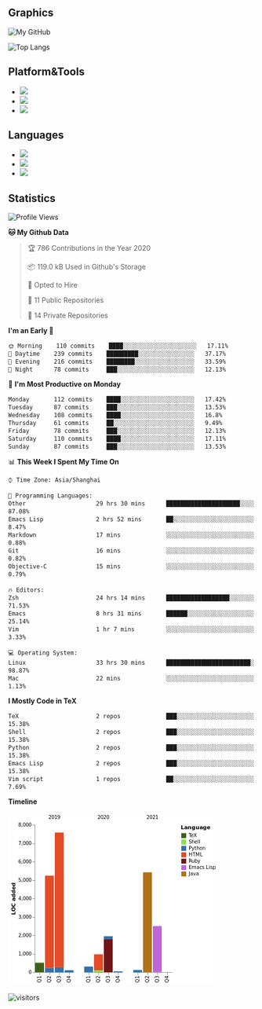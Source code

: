 ## Graphics

![My GitHub](https://github-readme-stats.vercel.app/api?username=SteamedFish&count_private=true&show_icons=true&theme=buefy&include_all_commits=false)

![Top Langs](https://github-readme-stats.vercel.app/api/top-langs/?username=SteamedFish&theme=buefy&hide=ruby&count_private=true&show_icons=true&layout=compact)

## Platform&Tools

* [![](https://img.shields.io/badge/ArchLinux--purple?style=flat-square&logo=ArchLinux)](https://www.archlinux.org/)
* [![](https://img.shields.io/badge/Gentoo-testing-purple?style=flat-square&logo=Gentoo)](https://www.gentoo.org/)
* [![](https://img.shields.io/badge/Doom%20Emacs-28-blue?style=flat-square&logo=Gnu%20emacs&logoColor=white)](https://www.gnu.org/software/emacs/)

## Languages

* [![](https://img.shields.io/badge/-Python-3776AB?style=flat-square&logo=python&logoColor=white)](https://www.python.org/)
* [![](https://img.shields.io/badge/-Bash-00ADD8?style=flat-square&logo=Gnu-bash&logoColor=white)](https://www.gnu.org/software/bash/)
* [![](https://img.shields.io/badge/-Go-00ADD8?style=flat-square&logo=go&logoColor=white)](https://golang.org/)

## Statistics

<!--START_SECTION:waka-->
![Profile Views](http://img.shields.io/badge/Profile%20Views-4-blue)

**🐱 My Github Data** 

> 🏆 786 Contributions in the Year 2020
 > 
> 📦 119.0 kB Used in Github's Storage 
 > 
> 💼 Opted to Hire
 > 
> 📜 11 Public Repositories
 > 
> 🔑 14 Private Repositories 

**I'm an Early 🐤** 

```text
🌞 Morning    110 commits    ████░░░░░░░░░░░░░░░░░░░░░   17.11% 
🌆 Daytime    239 commits    █████████░░░░░░░░░░░░░░░░   37.17% 
🌃 Evening    216 commits    ████████░░░░░░░░░░░░░░░░░   33.59% 
🌙 Night      78 commits     ███░░░░░░░░░░░░░░░░░░░░░░   12.13%

```
📅 **I'm Most Productive on Monday** 

```text
Monday       112 commits    ████░░░░░░░░░░░░░░░░░░░░░   17.42% 
Tuesday      87 commits     ███░░░░░░░░░░░░░░░░░░░░░░   13.53% 
Wednesday    108 commits    ████░░░░░░░░░░░░░░░░░░░░░   16.8% 
Thursday     61 commits     ██░░░░░░░░░░░░░░░░░░░░░░░   9.49% 
Friday       78 commits     ███░░░░░░░░░░░░░░░░░░░░░░   12.13% 
Saturday     110 commits    ████░░░░░░░░░░░░░░░░░░░░░   17.11% 
Sunday       87 commits     ███░░░░░░░░░░░░░░░░░░░░░░   13.53%

```


📊 **This Week I Spent My Time On** 

```text
⌚︎ Time Zone: Asia/Shanghai

💬 Programming Languages: 
Other                    29 hrs 30 mins      █████████████████████░░░░   87.08% 
Emacs Lisp               2 hrs 52 mins       ██░░░░░░░░░░░░░░░░░░░░░░░   8.47% 
Markdown                 17 mins             ░░░░░░░░░░░░░░░░░░░░░░░░░   0.88% 
Git                      16 mins             ░░░░░░░░░░░░░░░░░░░░░░░░░   0.82% 
Objective-C              15 mins             ░░░░░░░░░░░░░░░░░░░░░░░░░   0.79%

🔥 Editors: 
Zsh                      24 hrs 14 mins      ██████████████████░░░░░░░   71.53% 
Emacs                    8 hrs 31 mins       ██████░░░░░░░░░░░░░░░░░░░   25.14% 
Vim                      1 hr 7 mins         ░░░░░░░░░░░░░░░░░░░░░░░░░   3.33%

💻 Operating System: 
Linux                    33 hrs 30 mins      ████████████████████████░   98.87% 
Mac                      22 mins             ░░░░░░░░░░░░░░░░░░░░░░░░░   1.13%

```

**I Mostly Code in TeX** 

```text
TeX                      2 repos             ███░░░░░░░░░░░░░░░░░░░░░░   15.38% 
Shell                    2 repos             ███░░░░░░░░░░░░░░░░░░░░░░   15.38% 
Python                   2 repos             ███░░░░░░░░░░░░░░░░░░░░░░   15.38% 
Emacs Lisp               2 repos             ███░░░░░░░░░░░░░░░░░░░░░░   15.38% 
Vim script               1 repos             ██░░░░░░░░░░░░░░░░░░░░░░░   7.69%

```


**Timeline**

![Chart not found](https://github.com/SteamedFish/SteamedFish/blob/master/charts/bar_graph.png) 


<!--END_SECTION:waka-->

![visitors](https://visitor-badge.laobi.icu/badge?page_id=SteamedFish.SteamedFish)
